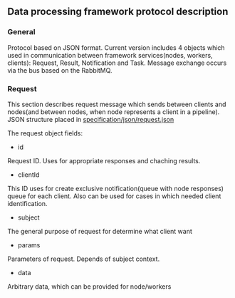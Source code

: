 ## Data processing framework protocol description
### General
Protocol based on JSON format. Current version includes 4 objects which used in communication between framework services(nodes, workers, clients): Request, Result, Notification and Task. Message exchange occurs via the bus based on the RabbitMQ.
### Request

This section describes request message which sends between clients and nodes(and between nodes, when node represents a client in a pipeline). JSON structure placed in [specification/json/request.json](specification/json/request.json)

The request object fields:
- id

Request ID. Uses for appropriate responses and chaching results.

- clientId

This ID uses for create exclusive notification(queue with node responses) queue for each client. Also can be used for cases in which needed client identification.

- subject

The general purpose of request for determine what client want

- params

Parameters of request. Depends of subject context.

- data

Arbitrary data, which can be provided for node/workers

